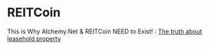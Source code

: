 # REITCoin
This is Why Alchemy.Net &amp; REITCoin NEED to Exist! : [The truth about leasehold property](https://youtu.be/2dcACtYzGoQ)

